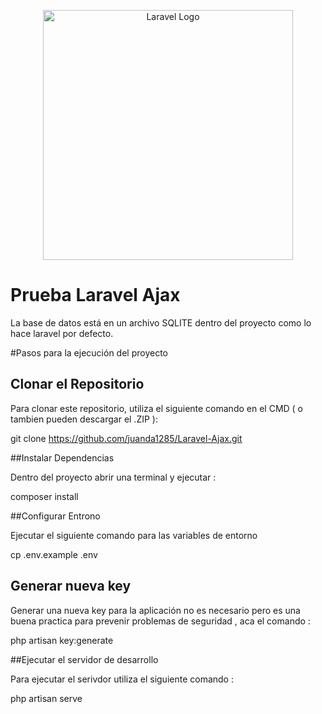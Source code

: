 <p align="center"><a href="https://laravel.com" target="_blank"><img src="https://raw.githubusercontent.com/laravel/art/master/logo-lockup/5%20SVG/2%20CMYK/1%20Full%20Color/laravel-logolockup-cmyk-red.svg" width="400" alt="Laravel Logo"></a></p>

# Prueba Laravel Ajax

La base de datos está en un archivo SQLITE dentro del proyecto como lo hace laravel por defecto.

#Pasos para la ejecución del proyecto

## Clonar el Repositorio

Para clonar este repositorio, utiliza el siguiente comando en el CMD ( o tambien pueden descargar el .ZIP ):

git clone https://github.com/juanda1285/Laravel-Ajax.git

##Instalar Dependencias 

Dentro del proyecto abrir una terminal y ejecutar : 

composer install

##Configurar Entrono

Ejecutar el siguiente comando para las variables de entorno 

cp .env.example .env

## Generar nueva key

Generar una nueva key para la aplicación no es necesario pero es una buena practica para prevenir problemas de seguridad , aca el comando : 

php artisan key:generate

##Ejecutar el servidor de desarrollo

Para ejecutar el serivdor utiliza el siguiente comando : 

php artisan serve


